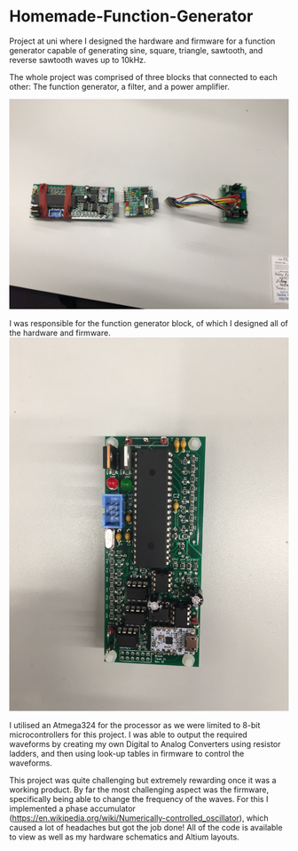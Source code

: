 # Homemade-Function-Generator
Project at uni where I designed the hardware and firmware for a function generator capable of generating sine, square, triangle, sawtooth, and reverse sawtooth waves up to 10kHz.

The whole project was comprised of three blocks that connected to each other: The function generator, a filter, and a power amplifier.

<img src="https://github.com/jgarnierUQ/Homemade-Function-Generator/blob/main/functionGenAllBlocks.JPG" alt="drawing" width="700"/>

I was responsible for the function generator block, of which I designed all of the hardware and firmware.
<img src="https://github.com/jgarnierUQ/Homemade-Function-Generator/blob/main/functionGen.JPG" alt="drawing" width="700"/>

I utilised an Atmega324 for the processor as we were limited to 8-bit microcontrollers for this project. I was able to output the required waveforms by creating my own Digital to Analog Converters using resistor ladders, and then using look-up tables in firmware to control the waveforms.

This project was quite challenging but extremely rewarding once it was a working product. By far the most challenging aspect was the firmware, specifically being able to change the frequency of the waves. For this I implemented a phase accumulator (https://en.wikipedia.org/wiki/Numerically-controlled_oscillator), which caused a lot of headaches but got the job done! All of the code is available to view as well as my hardware schematics and Altium layouts.
